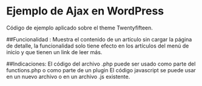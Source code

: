 # Ejemplo de Ajax en WordPress

Código de ejemplo aplicado sobre el theme Twentyfifteen.

##Funcionalidad : 
Muestra el contenido de un artículo sin cargar la página de detalle, la funcionalidad solo tiene efecto en los artículos del menú de inicio y que tienen un link de leer más.

##Indicaciones:
El código del archivo .php puede ser usado como parte del functions.php o como parte de un plugin
El código javascript se puede usar en un nuevo archivo o en un archivo .js existente.
